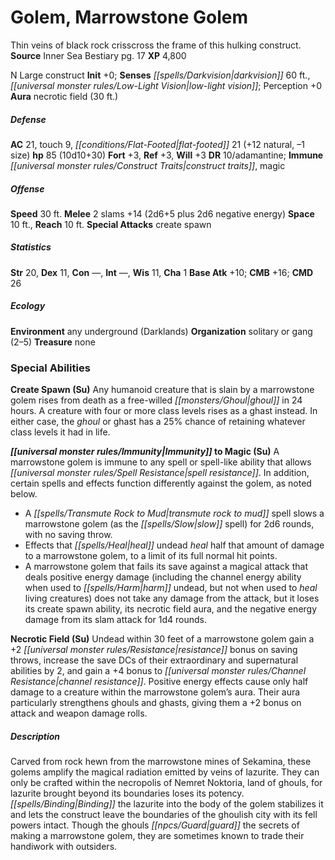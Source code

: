 ﻿---
cssclass: [monsters]
title1: Golem, Marrowstone Golem
desc_short: Thin veins of black rock crisscross the frame of this hulking construct.
title2: Marrowstone Golem
CR: 8
sources:
- name: Inner Sea Bestiary
  page: 17
  link: http://paizo.com/products/btpy8v2x?Pathfinder-Campaign-Setting-Inner-Sea-Bestiary
XP: 4800
alignment: N
size: Large
type: construct
initiative:
  bonus: 0
senses:
  darkvision: 60
  low-light vision: true
auras:
- name: necrotic field
  radius: 30
AC:
  AC: 21
  touch: 9
  flat_footed: 21
  components:
    natural: 12
    size: -1
HP:
  HP: 85
  long: 10d10+30
saves:
  fort: 3
  ref: 3
  will: 3
DR:
- amount: 10
  weakness: adamantine
immunities:
- construct traits
- magic
speeds:
  base: 30
attacks:
  melee:
  - - text: 2 slams +14 (2d6+5 plus 2d6 negative energy)
      entries:
      - - damage: 2d6+5
        - damage: 2d6
          type: negative energy
      count: 2
      attack: slams
      bonus:
      - 14
  special:
  - create spawn
space: 10
reach: 10
ability_scores:
  STR: 20
  DEX: 11
  CON:
  INT:
  WIS: 11
  CHA: 1
BAB: 10
CMB: 16
CMD: 26
skills: {}
ecology:
  environment: any underground (Darklands)
  organization: solitary or gang (2-5)
  treasure_type: none
special_abilities:
  Create Spawn (Su): Any humanoid creature that is slain by a marrowstone golem rises
    from death as a free-willed ghoul in 24 hours. A creature with four or more class
    levels rises as a ghast instead. In either case, the ghoul or ghast has a 25%
    chance of retaining whatever class levels it had in life.
  Immunity to Magic (Su): A marrowstone golem is immune to any spell or spell-like
    ability that allows spell resistance. In addition, certain spells and effects
    function differently against the golem, as noted below. A transmute rock to mud
    spell slows a marrowstone golem (as the slow spell) for 2d6 rounds, with no saving
    throw.Effects that heal undead heal half that amount of damage to a marrowstone
    golem, to a limit of its full normal hit points.A marrowstone golem that fails
    its save against a magical attack that deals positive energy damage (including
    the channel energy ability when used to harm undead, but not when used to heal
    living creatures) does not take any damage from the attack, but it loses its create
    spawn ability, its necrotic field aura, and the negative energy damage from its
    slam attack for 1d4 rounds.
  Necrotic Field (Su): Undead within 30 feet of a marrowstone golem gain a +2 resistance
    bonus on saving throws, increase the save DCs of their extraordinary and supernatural
    abilities by 2, and gain a +4 bonus to channel resistance. Positive energy effects
    cause only half damage to a creature within the marrowstone golem's aura. Their
    aura particularly strengthens ghouls and ghasts, giving them a +2 bonus on attack
    and weapon damage rolls.
desc_long: Carved from rock hewn from the marrowstone mines of Sekamina, these golems
  amplify the magical radiation emitted by veins of lazurite. They can only be crafted
  within the necropolis of Nemret Noktoria, land of ghouls, for lazurite brought beyond
  its boundaries loses its potency. Binding the lazurite into the body of the golem
  stabilizes it and lets the construct leave the boundaries of the ghoulish city with
  its fell powers intact. Though the ghouls guard the secrets of making a marrowstone
  golem, they are sometimes known to trade their handiwork with outsiders.

---

# Golem, Marrowstone Golem
Thin veins of black rock crisscross the frame of this hulking construct.
**Source** Inner Sea Bestiary pg. 17
**XP** 4,800

N Large construct
**Init** +0; **Senses** _[[spells/Darkvision|darkvision]]_ 60 ft., _[[universal monster rules/Low-Light Vision|low-light vision]]_; Perception +0
**Aura** necrotic field (30 ft.)

##### Defense

**AC** 21, touch 9, _[[conditions/Flat-Footed|flat-footed]]_ 21 (+12 natural, –1 size)
**hp** 85 (10d10+30)
**Fort** +3, **Ref** +3, **Will** +3
**DR** 10/adamantine; **Immune** _[[universal monster rules/Construct Traits|construct traits]]_, magic

##### Offense
**Speed** 30 ft.
**Melee** 2 slams +14 (2d6+5 plus 2d6 negative energy)
**Space** 10 ft., **Reach** 10 ft.
**Special Attacks** create spawn

##### Statistics
**Str** 20, **Dex** 11, **Con** —, **Int** —, **Wis** 11, **Cha** 1
**Base Atk** +10; **CMB** +16; **CMD** 26

##### Ecology

**Environment** any underground (Darklands)
**Organization** solitary or gang (2–5)
**Treasure** none

### Special Abilities

**Create Spawn (Su)** Any humanoid creature that is slain by a marrowstone golem rises from death as a free-willed _[[monsters/Ghoul|ghoul]]_ in 24 hours. A creature with four or more class levels rises as a ghast instead. In either case, the _ghoul_ or ghast has a 25% chance of retaining whatever class levels it had in life.

**_[[universal monster rules/Immunity|Immunity]]_ to Magic (Su)** A marrowstone golem is immune to any spell or spell-like ability that allows _[[universal monster rules/Spell Resistance|spell resistance]]_. In addition, certain spells and effects function differently against the golem, as noted below.

* A _[[spells/Transmute Rock to Mud|transmute rock to mud]]_ spell slows a marrowstone golem (as the _[[spells/Slow|slow]]_ spell) for 2d6 rounds, with no saving throw.
* Effects that _[[spells/Heal|heal]]_ undead _heal_ half that amount of damage to a marrowstone golem, to a limit of its full normal hit points.
* A marrowstone golem that fails its save against a magical attack that deals positive energy damage (including the channel energy ability when used to _[[spells/Harm|harm]]_ undead, but not when used to _heal_ living creatures) does not take any damage from the attack, but it loses its create spawn ability, its necrotic field aura, and the negative energy damage from its slam attack for 1d4 rounds.

**Necrotic Field (Su)** Undead within 30 feet of a marrowstone golem gain a +2 _[[universal monster rules/Resistance|resistance]]_ bonus on saving throws, increase the save DCs of their extraordinary and supernatural abilities by 2, and gain a +4 bonus to _[[universal monster rules/Channel Resistance|channel resistance]]_. Positive energy effects cause only half damage to a creature within the marrowstone golem’s aura. Their aura particularly strengthens ghouls and ghasts, giving them a +2 bonus on attack and weapon damage rolls.

##### Description

Carved from rock hewn from the marrowstone mines of Sekamina, these golems amplify the magical radiation emitted by veins of lazurite. They can only be crafted within the necropolis of Nemret Noktoria, land of ghouls, for lazurite brought beyond its boundaries loses its potency. _[[spells/Binding|Binding]]_ the lazurite into the body of the golem stabilizes it and lets the construct leave the boundaries of the ghoulish city with its fell powers intact. Though the ghouls _[[npcs/Guard|guard]]_ the secrets of making a marrowstone golem, they are sometimes known to trade their handiwork with outsiders.